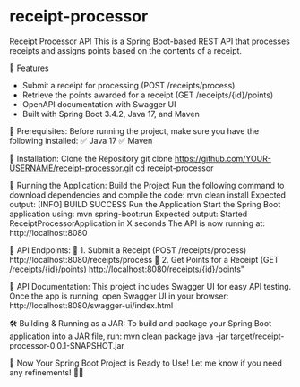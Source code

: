 # receipt-processor

Receipt Processor API
This is a Spring Boot-based REST API that processes receipts and assigns points based on the contents of a receipt.

🚀 Features
- Submit a receipt for processing (POST /receipts/process)
- Retrieve the points awarded for a receipt (GET /receipts/{id}/points)
- OpenAPI documentation with Swagger UI
- Built with Spring Boot 3.4.2, Java 17, and Maven

📌 Prerequisites:
Before running the project, make sure you have the following installed:
✅ Java 17 
✅ Maven 

🔧 Installation:
Clone the Repository
git clone https://github.com/YOUR-USERNAME/receipt-processor.git
cd receipt-processor

🚀 Running the Application:
Build the Project
Run the following command to download dependencies and compile the code:
mvn clean install
 Expected output:
[INFO] BUILD SUCCESS
Run the Application
Start the Spring Boot application using:
mvn spring-boot:run
Expected output:
Started ReceiptProcessorApplication in X seconds
The API is now running at:
http://localhost:8080

📌 API Endpoints:
📍 1. Submit a Receipt (POST /receipts/process)
http://localhost:8080/receipts/process
📍 2. Get Points for a Receipt (GET /receipts/{id}/points)
http://localhost:8080/receipts/{id}/points"

📖 API Documentation:
This project includes Swagger UI for easy API testing.
Once the app is running, open Swagger UI in your browser:
http://localhost:8080/swagger-ui/index.html

🛠️ Building & Running as a JAR:
To build and package your Spring Boot application into a JAR file, run:
mvn clean package
java -jar target/receipt-processor-0.0.1-SNAPSHOT.jar

🎉 Now Your Spring Boot Project is Ready to Use!
Let me know if you need any refinements! 🚀😊
